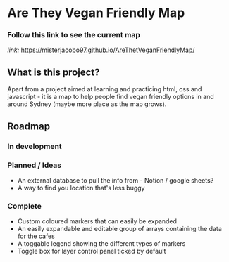 # Are They Vegan Friendly Map

### Follow this link to see the current map
*link:*  https://misterjacobo97.github.io/AreThetVeganFriendlyMap/

## What is this project?

Apart from a project aimed at learning and practicing html, css and javascript - it is a map to help people find vegan friendly options in and around Sydney (maybe more place as the map grows).

## Roadmap

### In development

### Planned / Ideas
- An external database to pull the info from - Notion / google sheets?
- A way to find you location that's less buggy

### Complete
- Custom coloured markers that can easily be expanded
- An easily expandable and editable group of arrays containing the data for the cafes
- A toggable legend showing the different types of markers
- Toggle box for layer control panel ticked by default
